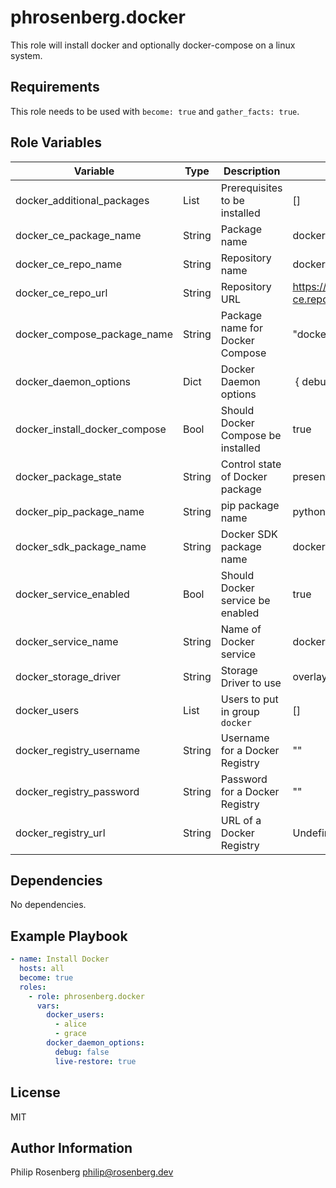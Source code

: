 phrosenberg.docker
==================

This role will install docker and optionally docker-compose on a linux system.

Requirements
------------

This role needs to be used with `become: true` and `gather_facts: true`.


Role Variables
--------------
| Variable                      | Type   | Description                        | Default
| ---                           | ---    | ---                                | ---
| docker_additional_packages    | List   | Prerequisites to be installed      | []
| docker_ce_package_name        | String | Package name                       | docker
| docker_ce_repo_name           | String | Repository name                    | docker-ce
| docker_ce_repo_url            | String | Repository URL                     | https://download.docker.com/linux/centos/docker-ce.repo
| docker_compose_package_name   | String | Package name for Docker Compose    | "docker-compose"
| docker_daemon_options         | Dict   | Docker Daemon options              | { debug: false }
| docker_install_docker_compose | Bool   | Should Docker Compose be installed | true
| docker_package_state          | String | Control state of Docker package    | present
| docker_pip_package_name       | String | pip package name                   | python-pip
| docker_sdk_package_name       | String | Docker SDK package name            | docker
| docker_service_enabled        | Bool   | Should Docker service be enabled   | true
| docker_service_name           | String | Name of Docker service             | docker
| docker_storage_driver         | String | Storage Driver to use              | overlay2
| docker_users                  | List   | Users to put in group `docker`     | []
| docker_registry_username      | String | Username for a Docker Registry     | ""
| docker_registry_password      | String | Password for a Docker Registry     | ""
| docker_registry_url           | String | URL of a Docker Registry           | Undefinded (Official Docker Registry is used)

Dependencies
------------

No dependencies.

Example Playbook
----------------
```yaml
- name: Install Docker
  hosts: all
  become: true
  roles:
    - role: phrosenberg.docker
      vars:
        docker_users:
          - alice
          - grace
        docker_daemon_options:
          debug: false
          live-restore: true
```

License
-------

MIT

Author Information
------------------

Philip Rosenberg
philip@rosenberg.dev

